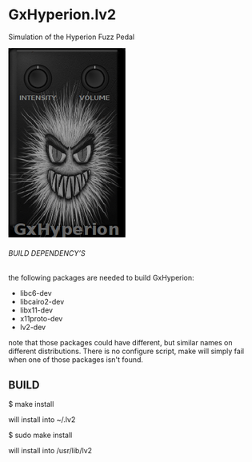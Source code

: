 # GxHyperion.lv2
Simulation of the Hyperion Fuzz Pedal


![GxHyperion](https://raw.githubusercontent.com/brummer10/GxHyperion.lv2/master/GxHyperion.png)


###### BUILD DEPENDENCY’S 

the following packages are needed to build GxHyperion:

- libc6-dev
- libcairo2-dev
- libx11-dev
- x11proto-dev
- lv2-dev

note that those packages could have different, but similar names 
on different distributions. There is no configure script, 
make will simply fail when one of those packages isn't found.

## BUILD 

$ make install

will install into ~/.lv2

$ sudo make install

will install into /usr/lib/lv2

